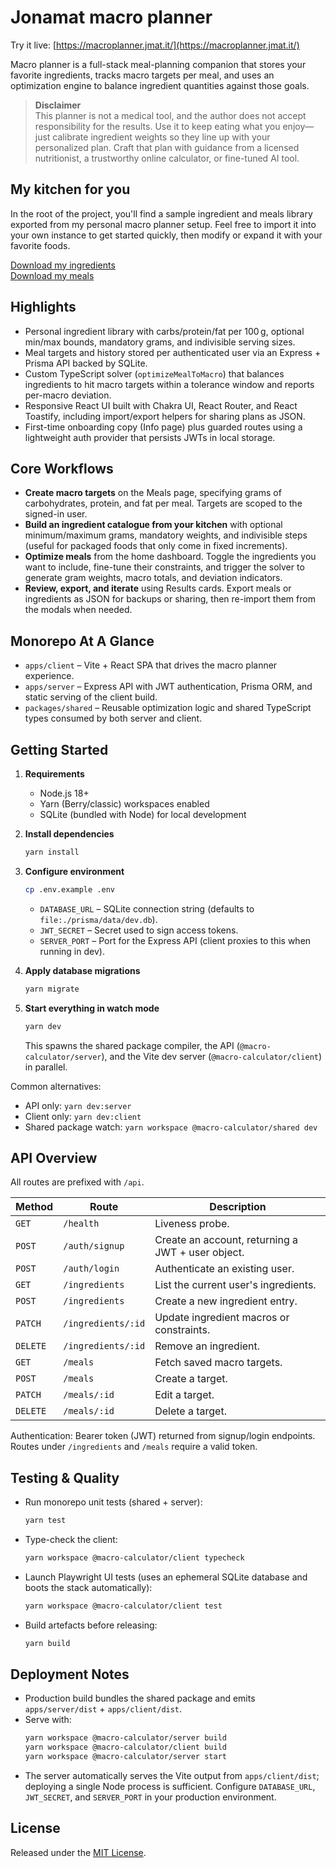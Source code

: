 # Jonamat macro planner

Try it live: [https://macroplanner.jmat.it/](https://macroplanner.jmat.it/)

Macro planner is a full-stack meal-planning companion that stores your favorite ingredients, tracks macro targets per meal, and uses an optimization engine to balance ingredient quantities against those goals.

> **Disclaimer**  
> This planner is not a medical tool, and the author does not accept responsibility for the results. Use it to keep eating what you enjoy—just calibrate ingredient weights so they line up with your personalized plan. Craft that plan with guidance from a licensed nutritionist, a trustworthy online calculator, or fine-tuned AI tool.


## My kitchen for you

In the root of the project, you'll find a sample ingredient and meals library exported from my personal macro planner setup. Feel free to import it into your own instance to get started quickly, then modify or expand it with your favorite foods.

[Download my ingredients](./samples/ingredients.json)  
[Download my meals](./samples/meals.json)

## Highlights

- Personal ingredient library with carbs/protein/fat per 100 g, optional min/max bounds, mandatory grams, and indivisible serving sizes.
- Meal targets and history stored per authenticated user via an Express + Prisma API backed by SQLite.
- Custom TypeScript solver (`optimizeMealToMacro`) that balances ingredients to hit macro targets within a tolerance window and reports per-macro deviation.
- Responsive React UI built with Chakra UI, React Router, and React Toastify, including import/export helpers for sharing plans as JSON.
- First-time onboarding copy (Info page) plus guarded routes using a lightweight auth provider that persists JWTs in local storage.

## Core Workflows

- **Create macro targets** on the Meals page, specifying grams of carbohydrates, protein, and fat per meal. Targets are scoped to the signed-in user.
- **Build an ingredient catalogue from your kitchen** with optional minimum/maximum grams, mandatory weights, and indivisible steps (useful for packaged foods that only come in fixed increments).
- **Optimize meals** from the home dashboard. Toggle the ingredients you want to include, fine-tune their constraints, and trigger the solver to generate gram weights, macro totals, and deviation indicators.
- **Review, export, and iterate** using Results cards. Export meals or ingredients as JSON for backups or sharing, then re-import them from the modals when needed.

## Monorepo At A Glance

- `apps/client` – Vite + React SPA that drives the macro planner experience.
- `apps/server` – Express API with JWT authentication, Prisma ORM, and static serving of the client build.
- `packages/shared` – Reusable optimization logic and shared TypeScript types consumed by both server and client.

## Getting Started

1. **Requirements**  
   - Node.js 18+  
   - Yarn (Berry/classic) workspaces enabled  
   - SQLite (bundled with Node) for local development

2. **Install dependencies**
   ```bash
   yarn install
   ```

3. **Configure environment**
   ```bash
   cp .env.example .env
   ```
   - `DATABASE_URL` – SQLite connection string (defaults to `file:./prisma/data/dev.db`).  
   - `JWT_SECRET` – Secret used to sign access tokens.  
   - `SERVER_PORT` – Port for the Express API (client proxies to this when running in dev).

4. **Apply database migrations**
   ```bash
   yarn migrate
   ```

5. **Start everything in watch mode**
   ```bash
   yarn dev
   ```
   This spawns the shared package compiler, the API (`@macro-calculator/server`), and the Vite dev server (`@macro-calculator/client`) in parallel.

Common alternatives:

- API only: `yarn dev:server`
- Client only: `yarn dev:client`
- Shared package watch: `yarn workspace @macro-calculator/shared dev`


## API Overview

All routes are prefixed with `/api`.

| Method | Route | Description |
| ------ | ----- | ----------- |
| `GET` | `/health` | Liveness probe. |
| `POST` | `/auth/signup` | Create an account, returning a JWT + user object. |
| `POST` | `/auth/login` | Authenticate an existing user. |
| `GET` | `/ingredients` | List the current user's ingredients. |
| `POST` | `/ingredients` | Create a new ingredient entry. |
| `PATCH` | `/ingredients/:id` | Update ingredient macros or constraints. |
| `DELETE` | `/ingredients/:id` | Remove an ingredient. |
| `GET` | `/meals` | Fetch saved macro targets. |
| `POST` | `/meals` | Create a target. |
| `PATCH` | `/meals/:id` | Edit a target. |
| `DELETE` | `/meals/:id` | Delete a target. |

Authentication: Bearer token (JWT) returned from signup/login endpoints. Routes under `/ingredients` and `/meals` require a valid token.

## Testing & Quality

- Run monorepo unit tests (shared + server):
  ```bash
  yarn test
  ```
- Type-check the client:
  ```bash
  yarn workspace @macro-calculator/client typecheck
  ```
- Launch Playwright UI tests (uses an ephemeral SQLite database and boots the stack automatically):
  ```bash
  yarn workspace @macro-calculator/client test
  ```
- Build artefacts before releasing:
  ```bash
  yarn build
  ```

## Deployment Notes

- Production build bundles the shared package and emits `apps/server/dist` + `apps/client/dist`.
- Serve with:
  ```bash
  yarn workspace @macro-calculator/server build
  yarn workspace @macro-calculator/client build
  yarn workspace @macro-calculator/server start
  ```
- The server automatically serves the Vite output from `apps/client/dist`; deploying a single Node process is sufficient. Configure `DATABASE_URL`, `JWT_SECRET`, and `SERVER_PORT` in your production environment.

## License

Released under the [MIT License](LICENSE).
